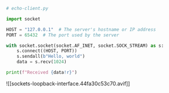 ```python
# echo-client.py

import socket

HOST = "127.0.0.1"  # The server's hostname or IP address
PORT = 65432  # The port used by the server

with socket.socket(socket.AF_INET, socket.SOCK_STREAM) as s:
    s.connect((HOST, PORT))
    s.sendall(b"Hello, world")
    data = s.recv(1024)

print(f"Received {data!r}")
```
![[sockets-loopback-interface.44fa30c53c70.avif]]